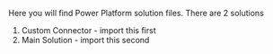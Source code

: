 Here you will find Power Platform solution files. There are 2 solutions
1. Custom Connector - import this first
2. Main Solution - import this second
